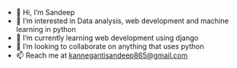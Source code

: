 - 👋 Hi, I’m Sandeep
- 👀 I’m interested in Data analysis, web development and machine learning in python
- 🌱 I’m currently learning web development using django 
- 💞️ I’m looking to collaborate on anything that uses python
- 📫 Reach me at kannegantisandeep865@gmail.com

<!---
Sandeep14865/Sandeep14865 is a ✨ special ✨ repository because its `README.md` (this file) appears on your GitHub profile.
You can click the Preview link to take a look at your changes.
--->
